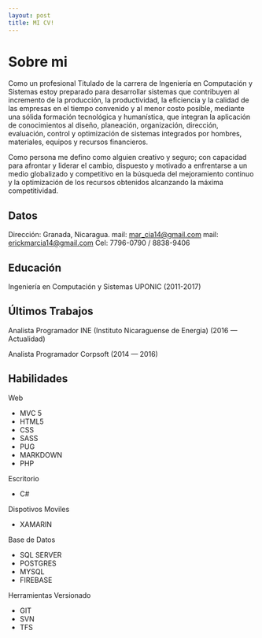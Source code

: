 ```yaml
---
layout: post
title: MI CV!
---
```


# Sobre mi

Como un profesional Titulado de la carrera de Ingeniería en Computación y Sistemas estoy preparado para desarrollar sistemas que contribuyen al incremento de la producción, la productividad, la eficiencia y la calidad de las empresas en el tiempo convenido y al menor costo posible, mediante una sólida formación tecnológica y humanística, que integran la aplicación de conocimientos al diseño, planeación, organización, dirección, evaluación, control y optimización de sistemas integrados por hombres, materiales, equipos y recursos financieros.

Como persona me defino como alguien creativo y seguro; con capacidad para afrontar y liderar el cambio, dispuesto y motivado a enfrentarse a un medio globalizado y competitivo en la búsqueda del mejoramiento continuo y la optimización de los recursos obtenidos alcanzando la máxima competitividad.

## Datos

Dirección: Granada, Nicaragua.
mail: mar_cia14@gmail.com
mail: erickmarcia14@gmail.com
Cel: 7796-0790 / 8838-9406

## Educación

Ingeniería en Computación y Sistemas
UPONIC
(2011-2017)

## Últimos Trabajos

Analista Programador
INE (Instituto Nicaraguense de Energia)
(2016 — Actualidad)

Analista Programador
Corpsoft
(2014 — 2016)

## Habilidades

Web

- MVC 5
- HTML5
- CSS
- SASS
- PUG
- MARKDOWN
- PHP

Escritorio

- C#

Dispotivos Moviles

- XAMARIN

Base de Datos

- SQL SERVER
- POSTGRES
- MYSQL
- FIREBASE

Herramientas Versionado

- GIT
- SVN
- TFS
